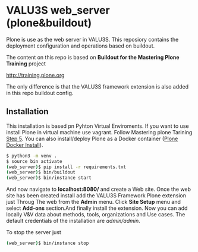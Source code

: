 # VALU3S web_server (plone&buildout)

Plone is use as the web server in VALU3S. This reposiory contains the deployment configuration and operations based on buildout.

The content on this repo is based on  **Buildout for the Mastering Plone Training** project

http://training.plone.org

The only difference is that the VALU3S framework extension is also added in this repo buildout config.

## Installation

This installation is based pn Pyhton Virtual Enviroments. If you want to use install Plone in virtual machine use vagrant. Follow Mastering plone Tarining [Step 5](https://training.plone.org/5/plone_training_config/instructions_plone5.html). You can also install/deploy  Plone as a  Docker container ([Plone Docker Install](https://docs.plone.org/manage/docker/docs/index.html)).


```bash
$ python3 -m venv .
$ source bin activate 
(web_server)$ pip install -r requirements.txt
(web_server)$ bin/buildout
(web_server)$ bin/instance start
```
And now navigate to **localhost:8080/** and create a Web site. Once the web site has been created install add the VALU3S Framework Plone extension just Throug The web from the **Admin** menu. Click  **Site Setup**  menu and select **Add-ons** section.And finally install the extension. Now you can add locally V&V data about methods, tools, organizations and Use cases. The default credentials of the installation are *admin/admin*. 

To stop the server just 
```bash
(web_server)$ bin/instance stop
```


